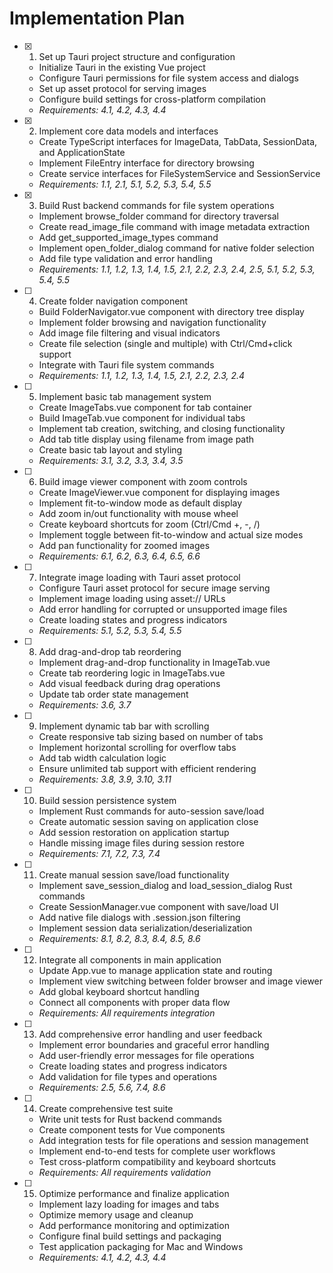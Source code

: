 # Implementation Plan

- [x] 1. Set up Tauri project structure and configuration
  - Initialize Tauri in the existing Vue project
  - Configure Tauri permissions for file system access and dialogs
  - Set up asset protocol for serving images
  - Configure build settings for cross-platform compilation
  - _Requirements: 4.1, 4.2, 4.3, 4.4_

- [x] 2. Implement core data models and interfaces
  - Create TypeScript interfaces for ImageData, TabData, SessionData, and ApplicationState
  - Implement FileEntry interface for directory browsing
  - Create service interfaces for FileSystemService and SessionService
  - _Requirements: 1.1, 2.1, 5.1, 5.2, 5.3, 5.4, 5.5_

- [x] 3. Build Rust backend commands for file system operations
  - Implement browse_folder command for directory traversal
  - Create read_image_file command with image metadata extraction
  - Add get_supported_image_types command
  - Implement open_folder_dialog command for native folder selection
  - Add file type validation and error handling
  - _Requirements: 1.1, 1.2, 1.3, 1.4, 1.5, 2.1, 2.2, 2.3, 2.4, 2.5, 5.1, 5.2, 5.3, 5.4, 5.5_

- [ ] 4. Create folder navigation component
  - Build FolderNavigator.vue component with directory tree display
  - Implement folder browsing and navigation functionality
  - Add image file filtering and visual indicators
  - Create file selection (single and multiple) with Ctrl/Cmd+click support
  - Integrate with Tauri file system commands
  - _Requirements: 1.1, 1.2, 1.3, 1.4, 1.5, 2.1, 2.2, 2.3, 2.4_

- [ ] 5. Implement basic tab management system
  - Create ImageTabs.vue component for tab container
  - Build ImageTab.vue component for individual tabs
  - Implement tab creation, switching, and closing functionality
  - Add tab title display using filename from image path
  - Create basic tab layout and styling
  - _Requirements: 3.1, 3.2, 3.3, 3.4, 3.5_

- [ ] 6. Build image viewer component with zoom controls
  - Create ImageViewer.vue component for displaying images
  - Implement fit-to-window mode as default display
  - Add zoom in/out functionality with mouse wheel
  - Create keyboard shortcuts for zoom (Ctrl/Cmd +, -, /)
  - Implement toggle between fit-to-window and actual size modes
  - Add pan functionality for zoomed images
  - _Requirements: 6.1, 6.2, 6.3, 6.4, 6.5, 6.6_

- [ ] 7. Integrate image loading with Tauri asset protocol
  - Configure Tauri asset protocol for secure image serving
  - Implement image loading using asset:// URLs
  - Add error handling for corrupted or unsupported image files
  - Create loading states and progress indicators
  - _Requirements: 5.1, 5.2, 5.3, 5.4, 5.5_

- [ ] 8. Add drag-and-drop tab reordering
  - Implement drag-and-drop functionality in ImageTab.vue
  - Create tab reordering logic in ImageTabs.vue
  - Add visual feedback during drag operations
  - Update tab order state management
  - _Requirements: 3.6, 3.7_

- [ ] 9. Implement dynamic tab bar with scrolling
  - Create responsive tab sizing based on number of tabs
  - Implement horizontal scrolling for overflow tabs
  - Add tab width calculation logic
  - Ensure unlimited tab support with efficient rendering
  - _Requirements: 3.8, 3.9, 3.10, 3.11_

- [ ] 10. Build session persistence system
  - Implement Rust commands for auto-session save/load
  - Create automatic session saving on application close
  - Add session restoration on application startup
  - Handle missing image files during session restore
  - _Requirements: 7.1, 7.2, 7.3, 7.4_

- [ ] 11. Create manual session save/load functionality
  - Implement save_session_dialog and load_session_dialog Rust commands
  - Create SessionManager.vue component with save/load UI
  - Add native file dialogs with .session.json filtering
  - Implement session data serialization/deserialization
  - _Requirements: 8.1, 8.2, 8.3, 8.4, 8.5, 8.6_

- [ ] 12. Integrate all components in main application
  - Update App.vue to manage application state and routing
  - Implement view switching between folder browser and image viewer
  - Add global keyboard shortcut handling
  - Connect all components with proper data flow
  - _Requirements: All requirements integration_

- [ ] 13. Add comprehensive error handling and user feedback
  - Implement error boundaries and graceful error handling
  - Add user-friendly error messages for file operations
  - Create loading states and progress indicators
  - Add validation for file types and operations
  - _Requirements: 2.5, 5.6, 7.4, 8.6_

- [ ] 14. Create comprehensive test suite
  - Write unit tests for Rust backend commands
  - Create component tests for Vue components
  - Add integration tests for file operations and session management
  - Implement end-to-end tests for complete user workflows
  - Test cross-platform compatibility and keyboard shortcuts
  - _Requirements: All requirements validation_

- [ ] 15. Optimize performance and finalize application
  - Implement lazy loading for images and tabs
  - Optimize memory usage and cleanup
  - Add performance monitoring and optimization
  - Configure final build settings and packaging
  - Test application packaging for Mac and Windows
  - _Requirements: 4.1, 4.2, 4.3, 4.4_